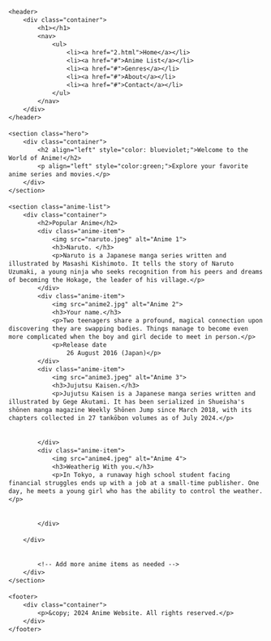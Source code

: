 <!DOCTYPE html>
<html lang="en">
<head>
    <meta charset="UTF-8">
    <meta name="viewport" content="width=device-width, initial-scale=1.0">
    <title>Anime Website</title>
    <link rel="stylesheet" href="123.css">
</head>
<body>
    
    <header>
        <div class="container">
            <h1></h1>
            <nav>
                <ul>
                    <li><a href="2.html">Home</a></li>
                    <li><a href="#">Anime List</a></li>
                    <li><a href="#">Genres</a></li>
                    <li><a href="#">About</a></li>
                    <li><a href="#">Contact</a></li>
                </ul>
            </nav>
        </div>
    </header>

    <section class="hero">
        <div class="container">
            <h2 align="left" style="color: blueviolet;">Welcome to the World of Anime!</h2>
            <p align="left" style="color:green;">Explore your favorite anime series and movies.</p>
        </div>
    </section>

    <section class="anime-list">
        <div class="container">
            <h2>Popular Anime</h2>
            <div class="anime-item">
                <img src="naruto.jpeg" alt="Anime 1">
                <h3>Naruto. </h3>
                <p>Naruto is a Japanese manga series written and illustrated by Masashi Kishimoto. It tells the story of Naruto Uzumaki, a young ninja who seeks recognition from his peers and dreams of becoming the Hokage, the leader of his village.</p>
            </div>
            <div class="anime-item">
                <img src="anime2.jpg" alt="Anime 2">
                <h3>Your name.</h3>
                <p>Two teenagers share a profound, magical connection upon discovering they are swapping bodies. Things manage to become even more complicated when the boy and girl decide to meet in person.</p>
                <p>Release date
                    26 August 2016 (Japan)</p>
            </div>
            <div class="anime-item">
                <img src="anime3.jpeg" alt="Anime 3">
                <h3>Jujutsu Kaisen.</h3>
                <p>Jujutsu Kaisen is a Japanese manga series written and illustrated by Gege Akutami. It has been serialized in Shueisha's shōnen manga magazine Weekly Shōnen Jump since March 2018, with its chapters collected in 27 tankōbon volumes as of July 2024.</p>
                

            </div>
            <div class="anime-item">
                <img src="anime4.jpeg" alt="Anime 4">
                <h3>Weatherig With you.</h3>
                <p>In Tokyo, a runaway high school student facing financial struggles ends up with a job at a small-time publisher. One day, he meets a young girl who has the ability to control the weather.</p>
                

            </div>
          
        </div>
        

            <!-- Add more anime items as needed -->
        </div>
    </section>

    <footer>
        <div class="container">
            <p>&copy; 2024 Anime Website. All rights reserved.</p>
        </div>
    </footer>
</body>
</html>
